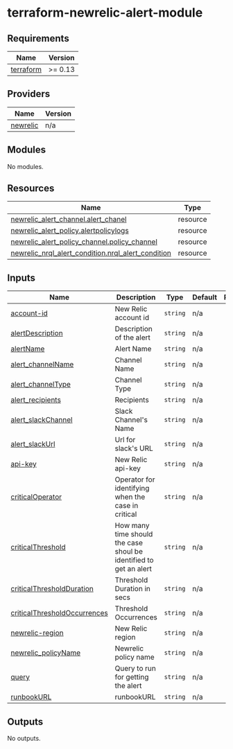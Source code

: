 # terraform-newrelic-alert-module
<!-- BEGIN_TF_DOCS -->
## Requirements

| Name | Version |
|------|---------|
| <a name="requirement_terraform"></a> [terraform](#requirement\_terraform) | >= 0.13 |

## Providers

| Name | Version |
|------|---------|
| <a name="provider_newrelic"></a> [newrelic](#provider\_newrelic) | n/a |

## Modules

No modules.

## Resources

| Name | Type |
|------|------|
| [newrelic_alert_channel.alert_chanel](https://registry.terraform.io/providers/newrelic/newrelic/latest/docs/resources/alert_channel) | resource |
| [newrelic_alert_policy.alertpolicylogs](https://registry.terraform.io/providers/newrelic/newrelic/latest/docs/resources/alert_policy) | resource |
| [newrelic_alert_policy_channel.policy_channel](https://registry.terraform.io/providers/newrelic/newrelic/latest/docs/resources/alert_policy_channel) | resource |
| [newrelic_nrql_alert_condition.nrql_alert_condition](https://registry.terraform.io/providers/newrelic/newrelic/latest/docs/resources/nrql_alert_condition) | resource |

## Inputs

| Name | Description | Type | Default | Required |
|------|-------------|------|---------|:--------:|
| <a name="input_account-id"></a> [account-id](#input\_account-id) | New Relic account id | `string` | n/a | yes |
| <a name="input_alertDescription"></a> [alertDescription](#input\_alertDescription) | Description of the alert | `string` | n/a | yes |
| <a name="input_alertName"></a> [alertName](#input\_alertName) | Alert Name | `string` | n/a | yes |
| <a name="input_alert_channelName"></a> [alert\_channelName](#input\_alert\_channelName) | Channel Name | `string` | n/a | yes |
| <a name="input_alert_channelType"></a> [alert\_channelType](#input\_alert\_channelType) | Channel Type | `string` | n/a | yes |
| <a name="input_alert_recipients"></a> [alert\_recipients](#input\_alert\_recipients) | Recipients | `string` | n/a | yes |
| <a name="input_alert_slackChannel"></a> [alert\_slackChannel](#input\_alert\_slackChannel) | Slack Channel's Name | `string` | n/a | yes |
| <a name="input_alert_slackUrl"></a> [alert\_slackUrl](#input\_alert\_slackUrl) | Url for slack's URL | `string` | n/a | yes |
| <a name="input_api-key"></a> [api-key](#input\_api-key) | New Relic api-key | `string` | n/a | yes |
| <a name="input_criticalOperator"></a> [criticalOperator](#input\_criticalOperator) | Operator for identifying when the case in critical | `string` | n/a | yes |
| <a name="input_criticalThreshold"></a> [criticalThreshold](#input\_criticalThreshold) | How many time should the case shoul be identified to get an alert | `string` | n/a | yes |
| <a name="input_criticalThresholdDuration"></a> [criticalThresholdDuration](#input\_criticalThresholdDuration) | Threshold Duration in secs | `string` | n/a | yes |
| <a name="input_criticalThresholdOccurrences"></a> [criticalThresholdOccurrences](#input\_criticalThresholdOccurrences) | Threshold Occurrences | `string` | n/a | yes |
| <a name="input_newrelic-region"></a> [newrelic-region](#input\_newrelic-region) | New Relic region | `string` | n/a | yes |
| <a name="input_newrelic_policyName"></a> [newrelic\_policyName](#input\_newrelic\_policyName) | Newrelic policy name | `string` | n/a | yes |
| <a name="input_query"></a> [query](#input\_query) | Query to run for getting the alert | `string` | n/a | yes |
| <a name="input_runbookURL"></a> [runbookURL](#input\_runbookURL) | runbookURL | `string` | n/a | yes |

## Outputs

No outputs.
<!-- END_TF_DOCS -->